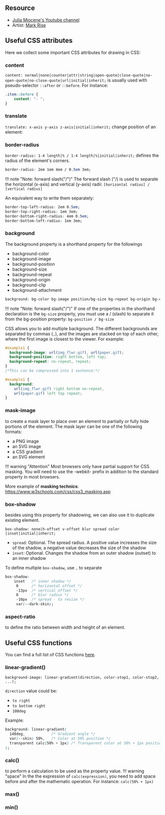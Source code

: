 ## Resource
- [Julia Miocene's Youtube channel](https://www.youtube.com/watch?v=LKwbGLv1Re4&ab_channel=JuliaMiocene)
- Artist: [Mark Rise](https://markrise.art/)

## Useful CSS attributes
Here we collect some important CSS attributes for drawing in CSS: 
### content
`content: normal|none|counter|attr|string|open-quote|close-quote|no-open-quote|no-close-quote|url|initial|inherit;` is usually used with pseudo-selector `::after` or `::before`. For instance:
```css
.item::before {
	content: "- ";
}
```

### translate
`translate: x-axis y-axis z-axis|initial|inherit;` change position of an element:

### border-radius
`border-radius: 1-4 length|% / 1-4 length|%|initial|inherit;` defines the radius of the element's corners.

```css
border-radius: 2em 1em 4em / 0.5em 3em;
```
!!! note "Note: forward slash("/")"
	The forward slash ("/) is used to separate the horizontal (x-axis) and vertical (y-axis) radii:
	`[horizontal radius] / [vertical radius]`

An equivalent way to write them separately:
```css
border-top-left-radius: 2em 0.5em;
border-top-right-radius: 1em 3em;
border-bottom-right-radius: 4em 0.5em;
border-bottom-left-radius: 1em 3em;
```

### background
The background property is a shorthand property for the followings

- background-color
- background-image
- background-position
- background-size
- background-repeat
- background-origin
- background-clip
- background-attachment

```css
background: bg-color bg-image position/bg-size bg-repeat bg-origin bg-clip bg-attachment initial|inherit;
```

!!! note "Note: forward slash("/")"
	If one of the properties in the shorthand declaration is the `bg-size` property, you must use a / (slash) to separate it from the bg-position property: `bg-position / bg-size`

CSS allows you to add multiple background. The different backgrounds are separated by commas (`,`), and the images are stacked on top of each other, where the first image is closest to the viewer. For example:
```css
#example1 {
  background-image: url(img_flwr.gif), url(paper.gif);
  background-position: right bottom, left top;
  background-repeat: no-repeat, repeat;
}
/*This can be compressed into 1 sentence:*/

#example1 {
  background: 
  	url(img_flwr.gif) right bottom no-repeat, 
  	url(paper.gif) left top repeat;
}
```

### mask-image
to create a mask layer to place over an element to partially or fully hide portions of the element. The mask layer can be one of the following formats:
- a PNG image
- an SVG image
- a CSS gradient
- an SVG <mask> element

!!! warning "Attention"
	Most browsers only have partial support for CSS masking. You will need to use the -webkit- prefix in addition to the standard property in most browsers.


More example of **masking technics**: https://www.w3schools.com/css/css3_masking.asp 

### box-shadow
besides using this property for shadowing, we can also use it to duplicate existing element.

`box-shadow: none|h-offset v-offset blur spread color |inset|initial|inherit;`

- `spread`:	Optional. The spread radius. A positive value increases the size of the shadow, a negative value decreases the size of the shadow
- `inset`: Optional. Changes the shadow from an outer shadow (outset) to an inner shadow	

To define multiple `box-shadow`, use `,` to separate

```css
box-shadow: 
	inset 	/* inner shadow */
	 0 		/* horizontal offset */
	 -13px	/* vertical offset */
	 0 		/* blur radius */
	 -10px	/* spread - to resize */
	 var(--dark-skin);	
```

### aspect-ratio
to define the ratio between width and height of an element.

## Useful CSS functions
You can find a full list of CSS functions [here](https://www.w3schools.com/cssref/css_functions.php).

### linear-gradient()
`background-image: linear-gradient(direction, color-stop1, color-stop2, ...);`

`direction` value could be:
- `to right`
- `to bottom right`
- `180deg`

Example:
```css
background: linear-gradient(
  140deg,            /* Gradient angle */
  var(--skin) 50%,   /* Color at 50% position */
  transparent calc(50% + 1px) /* Transparent color at 50% + 1px position */
);
```

### calc()
to perform a calculation to be used as the property value.
!!! warning "space"
	In the the expression of `calc(expression)`, you need to add space before and after the mathematic operation. For instance: `calc(50% + 1px)`

### max() 
### min()